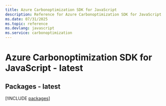 ```yaml
---
title: Azure Carbonoptimization SDK for JavaScript
description: Reference for Azure Carbonoptimization SDK for JavaScript
ms.date: 07/31/2025
ms.topic: reference
ms.devlang: javascript
ms.service: carbonoptimization
---
```

# Azure Carbonoptimization SDK for JavaScript - latest
## Packages - latest
[!INCLUDE [packages](carbonoptimization-index.md)]